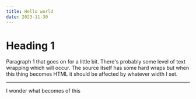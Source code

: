 ```yaml
---
title: Hello world
date: 2023-11-30
---
```


# Heading 1

Paragraph 1 that goes on for a little bit. There's probably some level of text
wrapping which will occur. The source itself has some hard wraps but when this
thing becomes HTML it should be affected by whatever width I set.

---

I wonder what becomes of this
